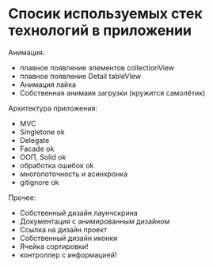 #  Спосик используемых стек технологий в приложении

Анимация:

 - плавное появление элементов collectionView
 - плавное появление Detail tableVIew
 - Анимация лайка
 - Собственная анимаия загрузки (кружится самолётик)
 
Архитектура приложения:

 - MVC
 - Singletone ok
 - Delegate
 - Facade ok
 - ООП, Solid ok
 - обработка ошибок ok
 - многопоточность и асинхронка
 - gitignore ok
 
 Прочее:
 
  - Собственный дизайн лаунчскрина
  - Документация с анимированным дизайном
  - Ссылка на дизайн проект
  - Собственный дизайн иконки
  - Ячейка сортировки! 
  - контроллер с информацией!
